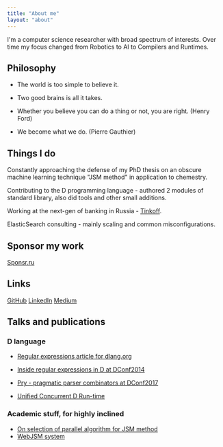 ```yaml
---
title: "About me"
layout: "about"
---
```


I'm a computer science researcher with broad spectrum of interests. Over time my focus changed from Robotics to AI to Compilers and Runtimes. 

## Philosophy

* The world is too simple to believe it.

* Two good brains is all it takes.

* Whether you believe you can do a thing or not, you are right. (Henry Ford)

* We become what we do.	(Pierre Gauthier)

## Things I do

Constantly approaching the defense of my PhD thesis on an obscure machine learning technique "JSM method" in application to chemestry.

Contributing to the D programming language - authored 2 modules of standard library, also did tools and other small additions.

Working at the next-gen of banking in Russia - [Tinkoff](https://www.tinkoff.ru).

ElasticSearch consulting - mainly scaling and common misconfigurations.

## Sponsor my work

[Sponsr.ru](https://sponsr.ru/glow)


## Links

[GitHub](https://github.com/DmitryOlshansky)
[LinkedIn](https://ru.linkedin.com/in/olshanskyd)
[Medium](https://medium.com/@dmitry-olsh/brain-the-missing-manual-254ba32e0e0e)

## Talks and publications
### D language
* [Regular expressions article for dlang.org](https://dlang.org/regular-expression.html)

* [Inside regular expressions in D at DConf2014](http://dconf.org/2014/talks/olshansky.html)

* [Pry - pragmatic parser combinators at DConf2017](https://m.youtube.com/watch?v=NiHU9Mcwkvg)

* [Unified Concurrent D Run-time](https://www.youtube.com/watch?v=cnfjyWofYeY)

### Academic stuff, for highly inclined
* [On selection of parallel algorithm for JSM method](http://link.springer.com/article/10.3103/S0005105515040032)
* [WebJSM system](https://link.springer.com/article/10.3103/S0005105515050039)
